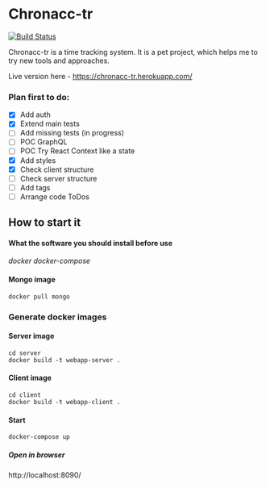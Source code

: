 # Chronacc-tr

[![Build Status](https://travis-ci.com/lemind/chronacc-tr.svg?branch=master)](https://travis-ci.com/lemind/chronacc-tr)

Chronacc-tr is a time tracking system. It is a pet project, which helps me to try new tools and approaches.

Live version here - https://chronacc-tr.herokuapp.com/

### Plan first to do:

- [x] Add auth
- [x] Extend main tests
- [ ] Add missing tests (in progress)
- [ ] POC GraphQL
- [ ] POC Try React Context like a state
- [x] Add styles
- [x] Check client structure
- [ ] Check server structure
- [ ] Add tags
- [ ] Arrange code ToDos

## How to start it

#### What the software you should install before use

_docker docker-compose_


#### Mongo image
```
docker pull mongo
```

### Generate docker images

#### Server image
```
cd server
docker build -t webapp-server .
```

#### Client image
```
cd client
docker build -t webapp-client .
```

#### Start
```
docker-compose up
```

##### Open in browser
http://localhost:8090/

